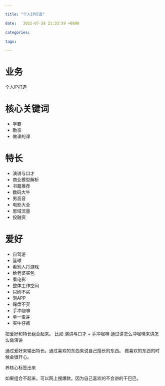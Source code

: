 ```yaml
---

title: "个人IP打造"

date:   2022-07-28 21:33:59 +0800

categories:

tags:

---
```



# 业务

个人IP打造

# 核心关键词

* 学霸 
* 勤奋 
* 做课的课

# 特长

* 演讲与口才 
* 商业模型解析 
* 书籍推荐 
* 数码大牛 
* 男高音 
* 电影大全 
* 思域流量 
* 投融资

# 爱好
* 自驾游 
* 篮球 
* 看别人打游戏
* 给老婆买包 
* 看电影 
* 整体工作空间 
* 只刷不买 
* 测APP 
* 踩盘不买 
* 手冲咖啡 
* 单一麦芽 
* 买牛仔裤

把爱好和特长组合起来。
比如 演讲与口才 + 手冲咖啡
通过讲怎么冲咖啡来讲怎么做演讲

通过爱好来输出特长。通过喜欢的东西来说自己擅长的东西。
做喜欢的东西的时候会很开心。

养核心标签出来

如果组合不起来，可以网上搜爆款。因为自己喜欢的不会讲的干巴巴。

